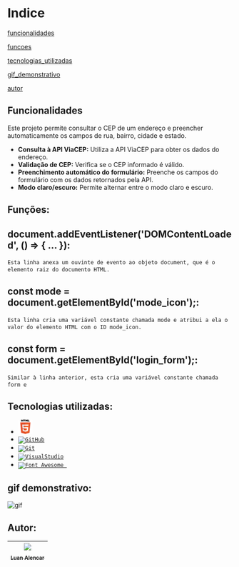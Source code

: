 
# Indice
[funcionalidades](#funcionalidades)

[funcoes](#funções)

[tecnologias_utilizadas](#tecnologias-utilizadas)

[gif_demonstrativo](#gif-demonstrativo)

[autor](#autor)


## Funcionalidades

 Este projeto permite consultar o CEP de um endereço e preencher automaticamente os campos de rua, bairro, cidade e estado.

* **Consulta à API ViaCEP:** Utiliza a API ViaCEP para obter os dados do endereço.
* **Validação de CEP:** Verifica se o CEP informado é válido.
* **Preenchimento automático do formulário:** Preenche os campos do formulário com os dados retornados pela API.
* **Modo claro/escuro:** Permite alternar entre o modo claro e escuro.

## Funções:




## document.addEventListener('DOMContentLoaded', () => { ... }):

    Esta linha anexa um ouvinte de evento ao objeto document, que é o elemento raiz do documento HTML.

## const mode = document.getElementById('mode_icon');:

    Esta linha cria uma variável constante chamada mode e atribui a ela o valor do elemento HTML com o ID mode_icon.

##  const form = document.getElementById('login_form');:

    Similar à linha anterior, esta cria uma variável constante chamada form e





## Tecnologias utilizadas:
 
 
* [<code><img height="32" src="https://raw.githubusercontent.com/github/explore/80688e429a7d4ef2fca1e82350fe8e3517d3494d/topics/html/html.png" alt="HTML5"/></code>](https://developer.mozilla.org/pt-BR/docs/Web/HTML)
* [<code><img height="32" src="https://static.vecteezy.com/system/resources/previews/027/127/560/original/javascript-logo-javascript-icon-transparent-free-png.png" alt="GitHub"/></code>](https://github.com/)
* [<code><img height="32" src="https://www.malwarebytes.com/wp-content/uploads/sites/2/2023/01/asset_upload_file97293_255583.jpg" alt="Git"/></code>](https://git-scm.com/)
* [<code><img height="32" src="https://img.shields.io/badge/VSCode-0078D4?style=for-the-badge&logo=visual%20studio%20code&logoColor=white" alt="VisualStudio"/></code>](https://code.visualstudio.com/)
* [<code><img height="32" src="https://img.shields.io/badge/GitHub-100000?style=for-the-badge&logo=github&logoColor=white" alt="Font Awesome "/></code>](https://fontawesome.com/versions)
 
## gif demonstrativo:

![gif](img/IMGG.gif)

## Autor:
|  [<img loading="lazy" src="https://avatars.githubusercontent.com/u/140835172?v=4 " width=115><br><sub>Luan Alencar</sub>](https://github.com/luan18alencar) |  
| :---: |
